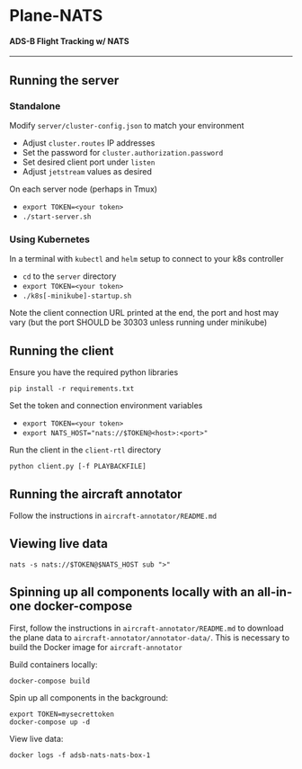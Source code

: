 # Plane-NATS
#### ADS-B Flight Tracking w/ NATS
------------
## Running the server
### Standalone
Modify `server/cluster-config.json` to match your environment
- Adjust `cluster.routes` IP addresses
- Set the password for `cluster.authorization.password`
- Set desired client port under `listen`
- Adjust `jetstream` values as desired

On each server node (perhaps in Tmux)
- `export TOKEN=<your token>`
- `./start-server.sh`

### Using Kubernetes 
In a terminal with `kubectl` and `helm` setup to connect to your k8s controller
- `cd` to the `server` directory
- `export TOKEN=<your token>`
- `./k8s[-minikube]-startup.sh`

Note the client connection URL printed at the end, the port and host may vary
(but the port SHOULD be 30303 unless running under minikube)

## Running the client
Ensure you have the required python libraries
```
pip install -r requirements.txt
```

Set the token and connection environment variables
- `export TOKEN=<your token>`
- `export NATS_HOST="nats://$TOKEN@<host>:<port>"`

Run the client in the `client-rtl` directory
```
python client.py [-f PLAYBACKFILE]
```

## Running the aircraft annotator
Follow the instructions in `aircraft-annotator/README.md`

## Viewing live data
```
nats -s nats://$TOKEN@$NATS_HOST sub ">"
```
## Spinning up all components locally with an all-in-one docker-compose
First, follow the instructions in `aircraft-annotator/README.md` to download the plane data to `aircraft-annotator/annotator-data/`. This is necessary to build the Docker image for `aircraft-annotator`

Build containers locally:
```
docker-compose build
```

Spin up all components in the background:
```
export TOKEN=mysecrettoken
docker-compose up -d
```
View live data:
```
docker logs -f adsb-nats-nats-box-1
```
